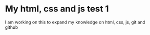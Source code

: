 # My html, css and js test 1

I am working on this to expand my knowledge on html, css, js, git and github